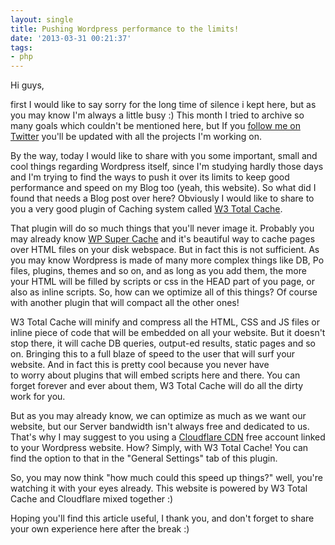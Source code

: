 ```yaml
---
layout: single
title: Pushing Wordpress performance to the limits!
date: '2013-03-31 00:21:37'
tags:
- php
---
```


Hi guys,

first I would like to say sorry for the long time of silence i kept here, but as you may know I'm always a little busy :) This month I tried to archive so many goals which couldn't be mentioned here, but If you [follow me on Twitter](https://twitter.com/JulianXhokaxhiu "Julian Xhokaxhiu (JulianXhokaxhiu) on Twitter") you'll be updated with all the projects I'm working on.

By the way, today I would like to share with you some important, small and cool things regarding Wordpress itself, since I'm studying hardly those days and I'm trying to find the ways to push it over its limits to keep good performance and speed on my Blog too (yeah, this website). So what did I found that needs a Blog post over here? Obviously I would like to share to you a very good plugin of Caching system called [W3 Total Cache](http://wordpress.org/extend/plugins/w3-total-cache/ "Easy Web Performance Optimization (WPO) using caching for Wordpress").

That plugin will do so much things that you'll never image it. Probably you may already know [WP Super Cache](http://wordpress.org/extend/plugins/wp-super-cache/ "A very fast caching engine for WordPress that produces static html files.") and it's beautiful way to cache pages over HTML files on your disk webspace. But in fact this is not sufficient. As you may know Wordpress is made of many more complex things like DB, Po files, plugins, themes and so on, and as long as you add them, the more your HTML will be filled by scripts or css in the HEAD part of you page, or also as inline scripts. So, how can we optimize all of this things? Of course with another plugin that will compact all the other ones!

W3 Total Cache will minify and compress all the HTML, CSS and JS files or inline piece of code that will be embedded on all your website. But it doesn't stop there, it will cache DB queries, output-ed results, static pages and so on. Bringing this to a full blaze of speed to the user that will surf your website. And in fact this is pretty cool because you never have to worry about plugins that will embed scripts here and there. You can forget forever and ever about them, W3 Total Cache will do all the dirty work for you.

But as you may already know, we can optimize as much as we want our website, but our Server bandwidth isn't always free and dedicated to us. That's why I may suggest to you using a [Cloudflare CDN](https://www.cloudflare.com/ "Cloudflare CDN") free account linked to your Wordpress website. How? Simply, with W3 Total Cache! You can find the option to that in the "General Settings" tab of this plugin.

So, you may now think "how much could this speed up things?" well, you're watching it with your eyes already. This website is powered by W3 Total Cache and Cloudflare mixed together :)

Hoping you'll find this article useful, I thank you, and don't forget to share your own experience here after the break :)